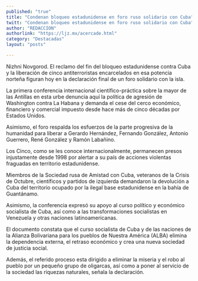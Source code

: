 ```yaml
---
published: "true"
title: "Condenan bloqueo estadunidense en foro ruso solidario con Cuba"
twitt: "Condenan bloqueo estadunidense en foro ruso solidario con Cuba"
author: "REDACCION"
authorlink: "https://ljz.mx/acercade.html"
category: "Destacadas"
layout: "posts"

---
```



  Nizhni Novgorod. El reclamo del fin del bloqueo estadunidense contra Cuba y la liberación de cinco antiterroristas encarcelados en esa potencia norteña figuran hoy en la declaración final de un foro solidario con la isla.



  La primera conferencia internacional científico-práctica sobre la mayor de las Antillas en esta urbe denuncia aquí la política de agresión de Washington contra La Habana y demanda el cese del cerco económico, financiero y comercial impuesto desde hace más de cinco décadas por Estados Unidos.



  Asimismo, el foro respalda los esfuerzos de la parte progresiva de la humanidad para liberar a Gerardo Hernández, Fernando González, Antonio Guerrero, René González y Ramón Labañino.



  Los Cinco, como se les conoce internacionalmente, permanecen presos injustamente desde 1998 por alertar a su país de acciones violentas fraguadas en territorio estadunidense.



  Miembros de la Sociedad rusa de Amistad con Cuba, veteranos de la Crisis de Octubre, científicos y partidos de izquierda demandaron la devolución a Cuba del territorio ocupado por la ilegal base estadunidense en la bahía de Guantánamo.



  Asimismo, la conferencia expresó su apoyo al curso político y económico socialista de Cuba, así como a las transformaciones socialistas en Venezuela y otras naciones latinoamericanas.



  El documento constata que el curso socialista de Cuba y de las naciones de la Alianza Bolivariana para los pueblos de Nuestra América (ALBA) elimina la dependencia externa, el retraso económico y crea una nueva sociedad de justicia social.



  Además, el referido proceso esta dirigido a eliminar la miseria y el robo al pueblo por un pequeño grupo de oligarcas, así como a poner al servicio de la sociedad las riquezas naturales, señala la declaración.

